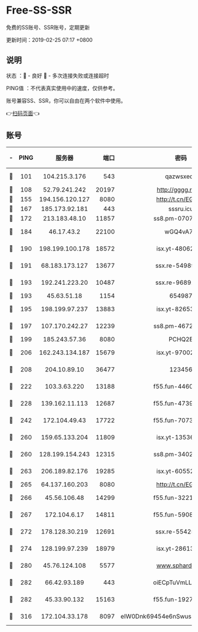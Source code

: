 # Free-SS-SSR

免费的SS账号、SSR账号，定期更新

更新时间：2019-02-25 07:17 +0800

## 说明

状态     ：🙂 - 良好 🙁 - 多次连接失败或连接超时

PING值   ：不代表真实使用中的速度，仅供参考。

账号兼容SS、SSR，你可以自由在两个软件中使用。

👉[扫码页面](https://liesauer.github.io/free-ss-ssr.github.io/)👈

## 账号

|-|PING|服务器|端口|密码|加密方式|区域|
|:----:|:----:|:-----:|-----:|:----:|:----:|:----:|
|🙂|101|104.215.3.176|543|qazwsxedc|aes-256-gcm|JP|
|🙂|108|52.79.241.242|20197|http://gggg.rocks|chacha20|KR|
|🙂|155|194.156.120.127|8080|http://t.cn/EGJIyrl|rc4-md5|RU|
|🙂|167|185.173.92.181|443|sssru.icu|rc4-md5|RU|
|🙂|172|213.183.48.10|11857|ss8.pm-07077864|rc4-md5|RU|
|🙂|184|46.17.43.2|22100|wGQ4vA7D|aes-256-gcm|RU|
|🙂|190|198.199.100.178|18572|isx.yt-48062937|aes-256-cfb|US|
|🙂|191|68.183.173.127|13677|ssx.re-54989679|aes-256-cfb|US|
|🙂|193|192.241.223.20|10487|ssx.re-96891906|aes-256-cfb|US|
|🙂|193|45.63.51.18|1154|654987|chacha20|US|
|🙂|195|198.199.97.237|13883|isx.yt-82653144|aes-256-cfb|US|
|🙂|197|107.170.242.27|12239|ss8.pm-46728067|aes-256-cfb|US|
|🙂|199|185.243.57.36|8080|PCHQ2E|rc4-md5|US|
|🙂|206|162.243.134.187|15679|isx.yt-97002666|aes-256-cfb|US|
|🙂|208|204.10.89.10|36477|123456|aes-256-cfb|US|
|🙂|222|103.3.63.220|13188|f55.fun-44609917|aes-256-cfb|SG|
|🙂|228|139.162.11.113|12687|f55.fun-47392375|aes-256-cfb|SG|
|🙂|242|172.104.49.43|17722|f55.fun-70732779|aes-256-cfb|SG|
|🙂|260|159.65.133.204|11809|isx.yt-13536858|aes-256-cfb|SG|
|🙂|260|128.199.154.243|12315|ss8.pm-34025795|aes-256-cfb|SG|
|🙂|263|206.189.82.176|19285|isx.yt-60552819|aes-256-cfb|SG|
|🙂|265|64.137.160.203|8080|http://t.cn/EGJIyrl|rc4-md5|CA|
|🙂|266|45.56.106.48|14299|f55.fun-32217905|aes-256-cfb|US|
|🙂|267|172.104.6.17|14811|f55.fun-59087446|aes-256-cfb|US|
|🙂|272|178.128.30.219|12691|ssx.re-55425348|aes-256-cfb|SG|
|🙂|274|128.199.97.239|18979|isx.yt-28613009|aes-256-cfb|SG|
|🙂|280|45.76.124.108|5577|www.sphard.com|aes-256-cfb|AU|
|🙂|282|66.42.93.189|443|oiECpTuVmLLxk4Ts|aes-256-cfb|US|
|🙂|282|45.33.90.132|15163|f55.fun-19270599|aes-256-cfb|US|
|🙂|316|172.104.33.178|8097|eIW0Dnk69454e6nSwuspv9DmS201tQ0D|aes-256-cfb|SG|
